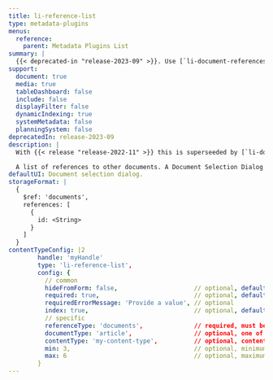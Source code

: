 ```yaml
---
title: li-reference-list
type: metadata-plugins
menus:
  reference:
    parent: Metadata Plugins List
summary: |
  {{< deprecated-in "release-2023-09" >}}. Use [`li-document-references`]({{< ref "/reference/document/metadata/plugins/li-document-references" >}}) instead.
support:
  document: true
  media: true
  tableDashboard: false
  include: false
  displayFilter: false
  dynamicIndexing: true
  systemMetadata: false
  planningSystem: false
deprecatedIn: release-2023-09
description: |
  With {{< release "release-2022-11" >}} this is superseeded by [`li-document-references`]({{< ref "/reference/document/metadata/plugins/li-document-references" >}}).

  A list of references to other documents. A Document Selection Dialog is shown, based on shorthand queries and `useDashboard` to select documents.
defaultUI: Document selection dialog.
storageFormat: |
  {
    $ref: 'documents',
    references: [
      {
        id: <String>
      }
    ]
  }
contentTypeConfig: |2
        handle: 'myHandle'
        type: 'li-reference-list',
        config: {
          // common
          hideFromForm: false,                     // optional, default: false
          required: true,                          // optional, default: false
          requiredErrorMessage: 'Provide a value', // optional
          index: true,                             // optional, default: false. {{< added-in "release-2023-07" >}}
          // specific
          referenceType: 'documents',              // required, must be 'documents'
          documentType: 'article',                 // optional, one of article, page, data-record
          contentType: 'my-content-type',          // optional, content type handle (or array)
          min: 3,                                  // optional, minimum number of references
          max: 6                                   // optional, maximum number of references
        }
---
```


